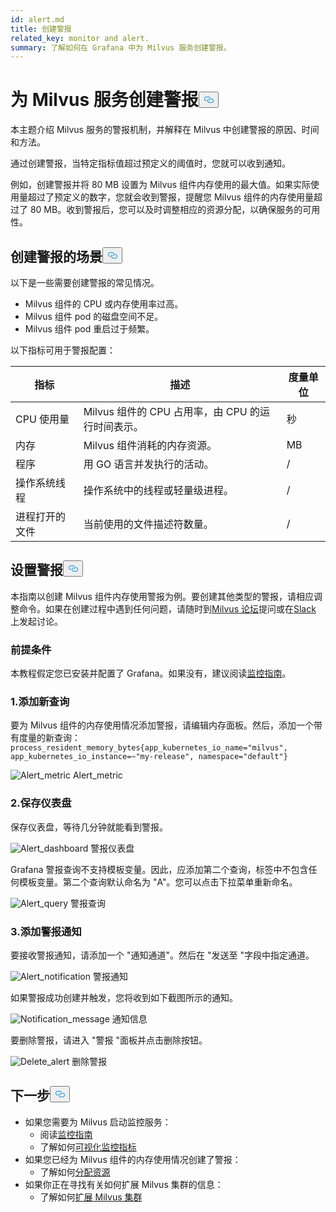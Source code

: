 ```yaml
---
id: alert.md
title: 创建警报
related_key: monitor and alert.
summary: 了解如何在 Grafana 中为 Milvus 服务创建警报。
---
```

<h1 id="Create-an-Alert-for-Milvus-Services" class="common-anchor-header">为 Milvus 服务创建警报<button data-href="#Create-an-Alert-for-Milvus-Services" class="anchor-icon" translate="no">
      <svg translate="no"
        aria-hidden="true"
        focusable="false"
        height="20"
        version="1.1"
        viewBox="0 0 16 16"
        width="16"
      >
        <path
          fill="#0092E4"
          fill-rule="evenodd"
          d="M4 9h1v1H4c-1.5 0-3-1.69-3-3.5S2.55 3 4 3h4c1.45 0 3 1.69 3 3.5 0 1.41-.91 2.72-2 3.25V8.59c.58-.45 1-1.27 1-2.09C10 5.22 8.98 4 8 4H4c-.98 0-2 1.22-2 2.5S3 9 4 9zm9-3h-1v1h1c1 0 2 1.22 2 2.5S13.98 12 13 12H9c-.98 0-2-1.22-2-2.5 0-.83.42-1.64 1-2.09V6.25c-1.09.53-2 1.84-2 3.25C6 11.31 7.55 13 9 13h4c1.45 0 3-1.69 3-3.5S14.5 6 13 6z"
        ></path>
      </svg>
    </button></h1><p>本主题介绍 Milvus 服务的警报机制，并解释在 Milvus 中创建警报的原因、时间和方法。</p>
<p>通过创建警报，当特定指标值超过预定义的阈值时，您就可以收到通知。</p>
<p>例如，创建警报并将 80 MB 设置为 Milvus 组件内存使用的最大值。如果实际使用量超过了预定义的数字，您就会收到警报，提醒您 Milvus 组件的内存使用量超过了 80 MB。收到警报后，您可以及时调整相应的资源分配，以确保服务的可用性。</p>
<h2 id="Scenarios-for-creating-alerts" class="common-anchor-header">创建警报的场景<button data-href="#Scenarios-for-creating-alerts" class="anchor-icon" translate="no">
      <svg translate="no"
        aria-hidden="true"
        focusable="false"
        height="20"
        version="1.1"
        viewBox="0 0 16 16"
        width="16"
      >
        <path
          fill="#0092E4"
          fill-rule="evenodd"
          d="M4 9h1v1H4c-1.5 0-3-1.69-3-3.5S2.55 3 4 3h4c1.45 0 3 1.69 3 3.5 0 1.41-.91 2.72-2 3.25V8.59c.58-.45 1-1.27 1-2.09C10 5.22 8.98 4 8 4H4c-.98 0-2 1.22-2 2.5S3 9 4 9zm9-3h-1v1h1c1 0 2 1.22 2 2.5S13.98 12 13 12H9c-.98 0-2-1.22-2-2.5 0-.83.42-1.64 1-2.09V6.25c-1.09.53-2 1.84-2 3.25C6 11.31 7.55 13 9 13h4c1.45 0 3-1.69 3-3.5S14.5 6 13 6z"
        ></path>
      </svg>
    </button></h2><p>以下是一些需要创建警报的常见情况。</p>
<ul>
<li>Milvus 组件的 CPU 或内存使用率过高。</li>
<li>Milvus 组件 pod 的磁盘空间不足。</li>
<li>Milvus 组件 pod 重启过于频繁。</li>
</ul>
<p>以下指标可用于警报配置：</p>
<table>
<thead>
<tr><th>指标</th><th>描述</th><th>度量单位</th></tr>
</thead>
<tbody>
<tr><td>CPU 使用量</td><td>Milvus 组件的 CPU 占用率，由 CPU 的运行时间表示。</td><td>秒</td></tr>
<tr><td>内存</td><td>Milvus 组件消耗的内存资源。</td><td>MB</td></tr>
<tr><td>程序</td><td>用 GO 语言并发执行的活动。</td><td>/</td></tr>
<tr><td>操作系统线程</td><td>操作系统中的线程或轻量级进程。</td><td>/</td></tr>
<tr><td>进程打开的文件</td><td>当前使用的文件描述符数量。</td><td>/</td></tr>
</tbody>
</table>
<h2 id="Set-up-alerts" class="common-anchor-header">设置警报<button data-href="#Set-up-alerts" class="anchor-icon" translate="no">
      <svg translate="no"
        aria-hidden="true"
        focusable="false"
        height="20"
        version="1.1"
        viewBox="0 0 16 16"
        width="16"
      >
        <path
          fill="#0092E4"
          fill-rule="evenodd"
          d="M4 9h1v1H4c-1.5 0-3-1.69-3-3.5S2.55 3 4 3h4c1.45 0 3 1.69 3 3.5 0 1.41-.91 2.72-2 3.25V8.59c.58-.45 1-1.27 1-2.09C10 5.22 8.98 4 8 4H4c-.98 0-2 1.22-2 2.5S3 9 4 9zm9-3h-1v1h1c1 0 2 1.22 2 2.5S13.98 12 13 12H9c-.98 0-2-1.22-2-2.5 0-.83.42-1.64 1-2.09V6.25c-1.09.53-2 1.84-2 3.25C6 11.31 7.55 13 9 13h4c1.45 0 3-1.69 3-3.5S14.5 6 13 6z"
        ></path>
      </svg>
    </button></h2><p>本指南以创建 Milvus 组件内存使用警报为例。要创建其他类型的警报，请相应调整命令。如果在创建过程中遇到任何问题，请随时到<a href="https://discuss.milvus.io/">Milvus 论坛</a>提问或在<a href="https://join.slack.com/t/milvusio/shared_invite/zt-e0u4qu3k-bI2GDNys3ZqX1YCJ9OM~GQ">Slack</a> 上发起讨论。</p>
<h3 id="Prerequisites" class="common-anchor-header">前提条件</h3><p>本教程假定您已安装并配置了 Grafana。如果没有，建议阅读<a href="/docs/zh/monitor.md">监控指南</a>。</p>
<h3 id="1-Add-a-new-query" class="common-anchor-header">1.添加新查询</h3><p>要为 Milvus 组件的内存使用情况添加警报，请编辑内存面板。然后，添加一个带有度量的新查询：<code translate="no">process_resident_memory_bytes{app_kubernetes_io_name=&quot;milvus&quot;, app_kubernetes_io_instance=~&quot;my-release&quot;, namespace=&quot;default&quot;}</code></p>
<p>
  
   <span class="img-wrapper"> <img translate="no" src="/docs/v2.5.x/assets/alert_metric.png" alt="Alert_metric" class="doc-image" id="alert_metric" />
   </span> <span class="img-wrapper"> <span>Alert_metric</span> </span></p>
<h3 id="2-Save-the-dashboard" class="common-anchor-header">2.保存仪表盘</h3><p>保存仪表盘，等待几分钟就能看到警报。</p>
<p>
  
   <span class="img-wrapper"> <img translate="no" src="/docs/v2.5.x/assets/alert_dashboard.png" alt="Alert_dashboard" class="doc-image" id="alert_dashboard" />
   </span> <span class="img-wrapper"> <span>警报仪表盘</span> </span></p>
<p>Grafana 警报查询不支持模板变量。因此，应添加第二个查询，标签中不包含任何模板变量。第二个查询默认命名为 "A"。您可以点击下拉菜单重新命名。</p>
<p>
  
   <span class="img-wrapper"> <img translate="no" src="/docs/v2.5.x/assets/alert_query.png" alt="Alert_query" class="doc-image" id="alert_query" />
   </span> <span class="img-wrapper"> <span>警报查询</span> </span></p>
<h3 id="3-Add-alert-notifications" class="common-anchor-header">3.添加警报通知</h3><p>要接收警报通知，请添加一个 &quot;通知通道&quot;。然后在 &quot;发送至 &quot;字段中指定通道。</p>
<p>
  
   <span class="img-wrapper"> <img translate="no" src="/docs/v2.5.x/assets/alert_notification.png" alt="Alert_notification" class="doc-image" id="alert_notification" />
   </span> <span class="img-wrapper"> <span>警报通知</span> </span></p>
<p>如果警报成功创建并触发，您将收到如下截图所示的通知。</p>
<p>
  
   <span class="img-wrapper"> <img translate="no" src="/docs/v2.5.x/assets/notification_message.png" alt="Notification_message" class="doc-image" id="notification_message" />
   </span> <span class="img-wrapper"> <span>通知信息</span> </span></p>
<p>要删除警报，请进入 "警报 "面板并点击删除按钮。</p>
<p>
  
   <span class="img-wrapper"> <img translate="no" src="/docs/v2.5.x/assets/delete_alert.png" alt="Delete_alert" class="doc-image" id="delete_alert" />
   </span> <span class="img-wrapper"> <span>删除警报</span> </span></p>
<h2 id="Whats-next" class="common-anchor-header">下一步<button data-href="#Whats-next" class="anchor-icon" translate="no">
      <svg translate="no"
        aria-hidden="true"
        focusable="false"
        height="20"
        version="1.1"
        viewBox="0 0 16 16"
        width="16"
      >
        <path
          fill="#0092E4"
          fill-rule="evenodd"
          d="M4 9h1v1H4c-1.5 0-3-1.69-3-3.5S2.55 3 4 3h4c1.45 0 3 1.69 3 3.5 0 1.41-.91 2.72-2 3.25V8.59c.58-.45 1-1.27 1-2.09C10 5.22 8.98 4 8 4H4c-.98 0-2 1.22-2 2.5S3 9 4 9zm9-3h-1v1h1c1 0 2 1.22 2 2.5S13.98 12 13 12H9c-.98 0-2-1.22-2-2.5 0-.83.42-1.64 1-2.09V6.25c-1.09.53-2 1.84-2 3.25C6 11.31 7.55 13 9 13h4c1.45 0 3-1.69 3-3.5S14.5 6 13 6z"
        ></path>
      </svg>
    </button></h2><ul>
<li>如果您需要为 Milvus 启动监控服务：<ul>
<li>阅读<a href="/docs/zh/monitor.md">监控指南</a></li>
<li>了解如何<a href="/docs/zh/visualize.md">可视化监控指标</a></li>
</ul></li>
<li>如果您已经为 Milvus 组件的内存使用情况创建了警报：<ul>
<li>了解如何<a href="/docs/zh/allocate.md#standalone">分配资源</a></li>
</ul></li>
<li>如果你正在寻找有关如何扩展 Milvus 集群的信息：<ul>
<li>了解如何<a href="/docs/zh/scaleout.md">扩展 Milvus 集群</a></li>
</ul></li>
</ul>
